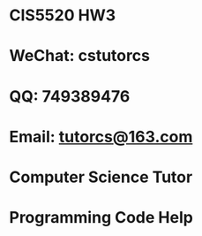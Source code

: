 # CIS5520 HW3

# WeChat: cstutorcs

# QQ: 749389476

# Email: tutorcs@163.com

# Computer Science Tutor

# Programming Code Help
